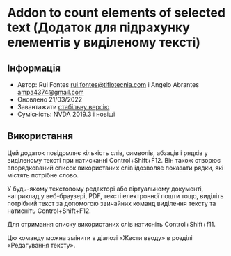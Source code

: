 # Addon to count elements of selected text (Додаток для підрахунку елементів у виділеному тексті)

## Інформація
* Автор: Rui Fontes <rui.fontes@tiflotecnia.com> і Angelo Abrantes <ampa4374@gmail.com>
* Оновлено 21/03/2022
* Завантажити [стабільну версію][1]
* Сумісність: NVDA 2019.3 і новіші

## Використання
Цей додаток повідомляє кількість слів, символів, абзаців і рядків у виділеному тексті при натисканні Control+Shift+F12.
Він також створює впорядкований список використаних слів ідозволяє показати рядки, які містять потрібне слово.

У будь-якому текстовому редакторі або віртуальному документі, наприклад у веб-браузері, PDF, тексті електронної пошти тощо, виділіть потрібний текст за допомогою звичайних команд виділення тексту та натисніть Control+Shift+F12.

Для отримання списку використаних слів натисніть Control+Shift+f11.

Цю команду можна змінити в діалозі «Жести вводу» в розділі «Редагування тексту».

[1]: https://addons.nvda-project.org/files/get.php?file=wc
